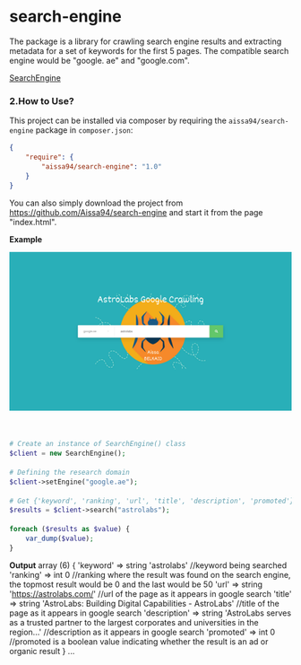 # search-engine
The package is a library for crawling search engine results and extracting metadata for a set of keywords for the first 5 pages. The compatible search engine would be "google. ae" and "google.com".

[SearchEngine](https://github.com/Aissa94/search-engine)

### 2.How to Use?
This project can be installed via composer by requiring the `aissa94/search-engine` package in `composer.json`:

``` json
{
    "require": {
        "aissa94/search-engine": "1.0"
    }
}
```

You can also simply download the project from https://github.com/Aissa94/search-engine and start it from the page "index.html".

**Example**

![alt text](https://github.com/Aissa94/search-engine/blob/main/images/astrolabs.png)

``` php


# Create an instance of SearchEngine() class
$client = new SearchEngine();

# Defining the research domain
$client->setEngine("google.ae");

# Get {'keyword', 'ranking', 'url', 'title', 'description', 'promoted'} parameters for each keyword
$results = $client->search("astrolabs");

foreach ($results as $value) {
    var_dump($value);
}

```

**Output**
array (6) {
  'keyword' => string 'astrolabs' //keyword being searched
  'ranking' => int 0 //ranking where the result was found on the search engine, the topmost result would be 0 and the last would be 50
  'url' => string 'https://astrolabs.com/' //url of the page as it appears in google search
  'title' => string 'AstroLabs: Building Digital Capabilities - AstroLabs' //title of the page as it appears in google search
  'description' => string 'AstroLabs serves as a trusted partner to the largest corporates and universities in the region...' //description as it appears in google search
  'promoted' => int 0 //promoted is a boolean value indicating whether the result is an ad or organic result
}
...


